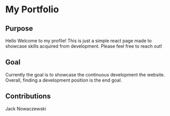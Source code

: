 # My Portfolio

## Purpose

Hello Welcome to my profile! This is just a simple react page made to showcase skills acquired from development.
Please feel free to reach out!

## Goal

Currently the goal is to showcase the continuous development the website.
Overall, finding a development position is the end goal.

## Contributions

Jack Nowaczewski
